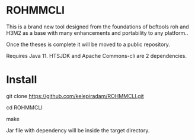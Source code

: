 # ROHMMCLI

This is a brand new tool designed from the foundations of bcftools roh and H3M2 as a base with many enhancements and portability to any platform..

Once the theses is complete it will be moved to a public repository. 

Requires Java 11. HTSJDK and Apache Commons-cli are 2 dependencies. 

# Install

git clone https://github.com/kelepiradam/ROHMMCLI.git

cd ROHMMCLI

make

Jar file with dependency will be inside the target directory. 
